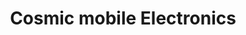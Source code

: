 ---
title: "Cosmic mobile Electronics"
url: /karachi/cosmic-mobile-electronics/
shop: mobile phone
---
